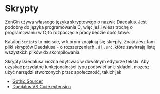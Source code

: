 # Skrypty

ZenGin używa własnego języka skryptowego o nazwie Daedalus. Jest podobny do języka programowania C, więc jeśli wiesz trochę o programowaniu w C, to rozpoczęcie pracy będzie dość łatwe.

Katalog `Scripts` to miejsce, w którym znajdują się skrypty. Znajdziesz tam pliki skryptów Daedalusa - o rozszerzeniach `.d` i `.src`, które zawierają listę wszystkich plików do skompilowania.

Skrypty Daedalusa można edytować w dowolnym edytorze tekstu. Aby uzyskać przydatne funkcjonalności typu podświetlanie składni, możesz użyć narzędzi stworzonych przez społeczność, takich jak 

- [Gothic Sourcer](../tools/.TODO.gothic_sourcer.md)
- [Daedalus VS Code extension](../tools/daedalus/dls.md)
